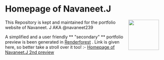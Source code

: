 # Homepage of Navaneet.J
<img align="right" width="100" height="100" src="https://navaneet239.github.io/HomePageOf_Navaneet.J/Home.png">
This Repository is kept and maintained for the portfolio website of Navaneet. J AKA @navaneet239

A simplified and a user friendly ** "secondary" ** portfolio preview is been generated in [Renderforest](https://www.renderforest.com/) . Link is given here, so better take a stroll over it too! :- [Homepage of Navaneet.J 2nd preview](http://homepage-of-navaneet.renderforestsites.com/) 
